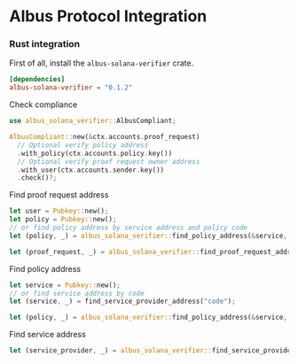 # Albus Protocol Integration

### Rust integration

First of all, install the `albus-solana-verifier` crate.

```toml
[dependencies]
albus-solana-verifier = "0.1.2"
```

Check compliance
```rust
use albus_solana_verifier::AlbusCompliant;

AlbusCompliant::new(&ctx.accounts.proof_request)
  // Optional verify policy address
  .with_policy(ctx.accounts.policy.key())
  // Optional verify proof request owner address
  .with_user(ctx.accounts.sender.key())
  .check()?;
```

Find proof request address
```rust
let user = Pubkey::new();
let policy = Pubkey::new();
// or find policy address by service address and policy code
let (policy, _) = albus_solana_verifier::find_policy_address(&service, "<CODE>");

let (proof_request, _) = albus_solana_verifier::find_proof_request_address(&policy, &user);
```

Find policy address
```rust
let service = Pubkey::new();
// or find service address by code
let (service, _) = find_service_provider_address("code");

let (policy, _) = albus_solana_verifier::find_policy_address(&service, "<CODE>");
```

Find service address
```rust
let (service_provider, _) = albus_solana_verifier::find_service_provider_address("<CODE>");
```

